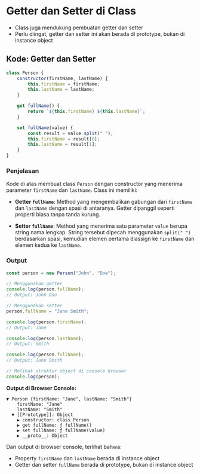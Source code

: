 # Getter dan Setter di Class

- Class juga mendukung pembuatan getter dan setter
- Perlu diingat, getter dan setter ini akan berada di prototype, bukan di instance object

## Kode: Getter dan Setter

```javascript
class Person {
    constructor(firstName, lastName) {
        this.firstName = firstName;
        this.lastName = lastName;
    }

    get fullName() {
        return `${this.firstName} ${this.lastName}`;
    }

    set fullName(value) {
        const result = value.split(" ");
        this.firstName = result[0];
        this.lastName = result[1];
    }
}
```

### Penjelasan

Kode di atas membuat class `Person` dengan constructor yang menerima parameter `firstName` dan `lastName`. Class ini memiliki:

- **Getter `fullName`**: Method yang mengembalikan gabungan dari `firstName` dan `lastName` dengan spasi di antaranya. Getter dipanggil seperti properti biasa tanpa tanda kurung.

- **Setter `fullName`**: Method yang menerima satu parameter `value` berupa string nama lengkap. String tersebut dipecah menggunakan `split(" ")` berdasarkan spasi, kemudian elemen pertama diassign ke `firstName` dan elemen kedua ke `lastName`.

### Output

```javascript
const person = new Person("John", "Doe");

// Menggunakan getter
console.log(person.fullName);
// Output: John Doe

// Menggunakan setter
person.fullName = "Jane Smith";

console.log(person.firstName);
// Output: Jane

console.log(person.lastName);
// Output: Smith

console.log(person.fullName);
// Output: Jane Smith

// Melihat struktur object di console browser
console.log(person);
```

**Output di Browser Console:**

```
▼ Person {firstName: "Jane", lastName: "Smith"}
    firstName: "Jane"
    lastName: "Smith"
  ▼ [[Prototype]]: Object
    ▶ constructor: class Person
    ▶ get fullName: ƒ fullName()
    ▶ set fullName: ƒ fullName(value)
    ▶ __proto__: Object
```

Dari output di browser console, terlihat bahwa:
- Property `firstName` dan `lastName` berada di instance object
- Getter dan setter `fullName` berada di prototype, bukan di instance object

